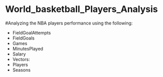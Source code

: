 # World_basketball_Players_Analysis
#Analyzing the NBA players performance using the following:

 - FieldGoalAttempts
 - FieldGoals
 - Games
 - MinutesPlayed
 - Salary
 - Vectors:
 - Players
 - Seasons
 

